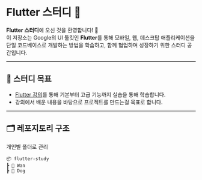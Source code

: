 # Flutter 스터디 🚀

**Flutter 스터디**에 오신 것을 환영합니다! 🎉  
이 저장소는 Google의 UI 툴킷인 **Flutter**를 통해 모바일, 웹, 데스크탑 애플리케이션을 단일 코드베이스로 개발하는 방법을 학습하고, 함께 협업하며 성장하기 위한 스터디 공간입니다.

---

## 🌟 스터디 목표
- [Flutter 강의](https://nomadcoders.co/flutter-for-beginners/lobby)를 통해 기본부터 고급 기능까지 실습을 통해 학습합니다.
- 강의에서 배운 내용을 바탕으로 프로젝트를 만드는걸 목표로 합니다.

---

## 🗂️ 레포지토리 구조
개인별 폴더로 관리

```plaintext
📦 flutter-study
┣ 📂 Wan
┣ 📂 Dog


